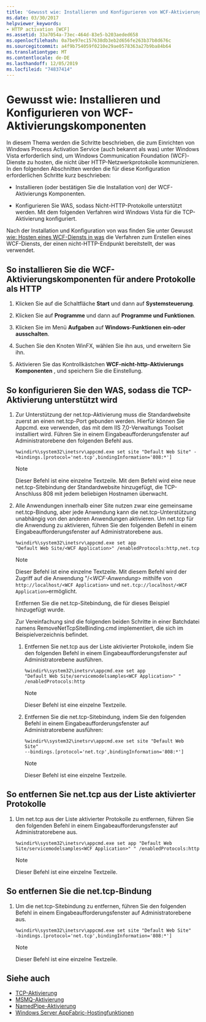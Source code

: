 ```yaml
---
title: 'Gewusst wie: Installieren und Konfigurieren von WCF-Aktivierungskomponenten'
ms.date: 03/30/2017
helpviewer_keywords:
- HTTP activation [WCF]
ms.assetid: 33a7054a-73ec-464d-83e5-b203aeded658
ms.openlocfilehash: 0a7be97ec157638db3eb2d656fe263b37b8d676c
ms.sourcegitcommit: a4f9b754059f0210e29ae0578363a27b9ba84b64
ms.translationtype: MT
ms.contentlocale: de-DE
ms.lasthandoff: 12/05/2019
ms.locfileid: "74837414"
---
```

# <a name="how-to-install-and-configure-wcf-activation-components"></a>Gewusst wie: Installieren und Konfigurieren von WCF-Aktivierungskomponenten

In diesem Thema werden die Schritte beschrieben, die zum Einrichten von Windows Process Activation Service (auch bekannt als was) unter Windows Vista erforderlich sind, um Windows Communication Foundation (WCF)-Dienste zu hosten, die nicht über HTTP-Netzwerkprotokolle kommunizieren. In den folgenden Abschnitten werden die für diese Konfiguration erforderlichen Schritte kurz beschrieben:

- Installieren (oder bestätigen Sie die Installation von) der WCF-Aktivierungs Komponenten.

- Konfigurieren Sie WAS, sodass Nicht-HTTP-Protokolle unterstützt werden. Mit dem folgenden Verfahren wird Windows Vista für die TCP-Aktivierung konfiguriert.

Nach der Installation und Konfiguration von was finden Sie unter Gewusst [wie: Hosten eines WCF-Diensts in was](../../../../docs/framework/wcf/feature-details/how-to-host-a-wcf-service-in-was.md) die Verfahren zum Erstellen eines WCF-Diensts, der einen nicht-HTTP-Endpunkt bereitstellt, der was verwendet.

## <a name="to-install-the-wcf-non-http-activation-components"></a>So installieren Sie die WCF-Aktivierungskomponenten für andere Protokolle als HTTP

1. Klicken Sie auf die Schaltfläche **Start** und dann auf **Systemsteuerung**.

2. Klicken Sie auf **Programme** und dann auf **Programme und Funktionen**.

3. Klicken Sie im Menü **Aufgaben** auf **Windows-Funktionen ein-oder ausschalten**.

4. Suchen Sie den Knoten WinFX, wählen Sie ihn aus, und erweitern Sie ihn.

5. Aktivieren Sie das Kontrollkästchen **WCF-nicht-http-Aktivierungs Komponenten** , und speichern Sie die Einstellung.

## <a name="to-configure-the-was-to-support-tcp-activation"></a>So konfigurieren Sie den WAS, sodass die TCP-Aktivierung unterstützt wird

1. Zur Unterstützung der net.tcp-Aktivierung muss die Standardwebsite zuerst an einen net.tcp-Port gebunden werden. Hierfür können Sie Appcmd. exe verwenden, das mit dem IIS 7,0-Verwaltungs Toolset installiert wird. Führen Sie in einem Eingabeaufforderungsfenster auf Administratorebene den folgenden Befehl aus.

    ```console
    %windir%\system32\inetsrv\appcmd.exe set site "Default Web Site" -+bindings.[protocol='net.tcp',bindingInformation='808:*']
    ```

    > [!NOTE]
    > Dieser Befehl ist eine einzelne Textzeile. Mit dem Befehl wird eine neue net.tcp-Sitebindung der Standardwebsite hinzugefügt, die TCP-Anschluss 808 mit jedem beliebigen Hostnamen überwacht.

2. Alle Anwendungen innerhalb einer Site nutzen zwar eine gemeinsame net.tcp-Bindung, aber jede Anwendung kann die net.tcp-Unterstützung unabhängig von den anderen Anwendungen aktivieren. Um net.tcp für die Anwendung zu aktivieren, führen Sie den folgenden Befehl in einem Eingabeaufforderungsfenster auf Administratorebene aus.

    ```console
    %windir%\system32\inetsrv\appcmd.exe set app
    "Default Web Site/<WCF Application>" /enabledProtocols:http,net.tcp
    ```

    > [!NOTE]
    > Dieser Befehl ist eine einzelne Textzeile. Mit diesem Befehl wird der Zugriff auf die Anwendung "/\<*WCF-Anwendung*> mithilfe von `http://localhost/<WCF Application>` und `net.tcp://localhost/<WCF Application>`ermöglicht.

     Entfernen Sie die net.tcp-Sitebindung, die für dieses Beispiel hinzugefügt wurde.

     Zur Vereinfachung sind die folgenden beiden Schritte in einer Batchdatei namens RemoveNetTcpSiteBinding.cmd implementiert, die sich im Beispielverzeichnis befindet.

    1. Entfernen Sie net.tcp aus der Liste aktivierter Protokolle, indem Sie den folgenden Befehl in einem Eingabeaufforderungsfenster auf Administratorebene ausführen.

        ```console
        %windir%\system32\inetsrv\appcmd.exe set app
        "Default Web Site/servicemodelsamples<WCF Application>" " /enabledProtocols:http
        ```

        > [!NOTE]
        > Dieser Befehl ist eine einzelne Textzeile.

    2. Entfernen Sie die net.tcp-Sitebindung, indem Sie den folgenden Befehl in einem Eingabeaufforderungsfenster auf Administratorebene ausführen:

        ```console
        %windir%\system32\inetsrv\appcmd.exe set site "Default Web Site"
        --bindings.[protocol='net.tcp',bindingInformation='808:*']
        ```

        > [!NOTE]
        > Dieser Befehl ist eine einzelne Textzeile.

## <a name="to-remove-nettcp-from-the-list-of-enabled-protocols"></a>So entfernen Sie net.tcp aus der Liste aktivierter Protokolle

1. Um net.tcp aus der Liste aktivierter Protokolle zu entfernen, führen Sie den folgenden Befehl in einem Eingabeaufforderungsfenster auf Administratorebene aus.

    ```console
    %windir%\system32\inetsrv\appcmd.exe set app "Default Web Site/servicemodelsamples<WCF Application>" " /enabledProtocols:http
    ```

    > [!NOTE]
    > Dieser Befehl ist eine einzelne Textzeile.

## <a name="to-remove-the-nettcp-site-binding"></a>So entfernen Sie die net.tcp-Bindung

1. Um die net.tcp-Sitebindung zu entfernen, führen Sie den folgenden Befehl in einem Eingabeaufforderungsfenster auf Administratorebene aus.

    ```console
    %windir%\system32\inetsrv\appcmd.exe set site "Default Web Site"
    -bindings.[protocol='net.tcp',bindingInformation='808:*']
    ```

    > [!NOTE]
    > Dieser Befehl ist eine einzelne Textzeile.

## <a name="see-also"></a>Siehe auch

- [TCP-Aktivierung](../../../../docs/framework/wcf/samples/tcp-activation.md)
- [MSMQ-Aktivierung](../../../../docs/framework/wcf/samples/msmq-activation.md)
- [NamedPipe-Aktivierung](../../../../docs/framework/wcf/samples/namedpipe-activation.md)
- [Windows Server AppFabric-Hostingfunktionen](https://go.microsoft.com/fwlink/?LinkId=201276)
